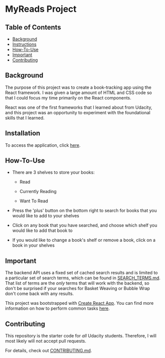 # MyReads Project

## Table of Contents

* [Background](#background)
* [Instructions](#instructions)
* [How-To-Use](#how-to-use)
* [Important](#important)
* [Contributing](#contributing)

## Background

The purpose of this project was to create a book-tracking app using the React framework. I was given a large amount of HTML and CSS code so that I could focus my time primarily on the React components.

React was one of the first frameworks that I learned about from Udacity, and this project was an opportunity to experiment with the foundational skills that I learned.

## Installation

To access the application, click [here](https://neocyte-myreads.herokuapp.com/).

## How-To-Use

* There are 3 shelves to store your books:

  * Read

  * Currently Reading

  * Want To Read

* Press the 'plus' button on the bottom right to search for books that you would like to add to your shelves

* Click on any book that you have searched, and choose which shelf you would like to add that book to

* If you would like to change a book's shelf or remove a book, click on a book in your shelves

## Important
The backend API uses a fixed set of cached search results and is limited to a particular set of search terms, which can be found in [SEARCH_TERMS.md](SEARCH_TERMS.md). That list of terms are the _only_ terms that will work with the backend, so don't be surprised if your searches for Basket Weaving or Bubble Wrap don't come back with any results.

This project was bootstrapped with [Create React App](https://github.com/facebookincubator/create-react-app). You can find more information on how to perform common tasks [here](https://github.com/facebookincubator/create-react-app/blob/master/packages/react-scripts/template/README.md).

## Contributing

This repository is the starter code for _all_ Udacity students. Therefore, I will most likely will not accept pull requests.

For details, check out [CONTRIBUTING.md](CONTRIBUTING.md).
